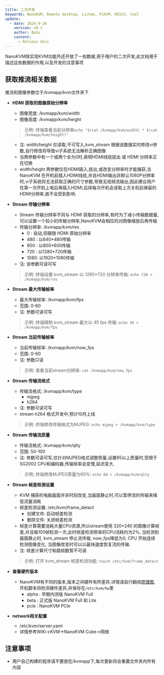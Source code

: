 ```yaml
---
title: 二次开发
keywords: NanoKVM, Remote desktop, Lichee, PiKVM, RISCV, tool
update:
  - date: 2024-9-26
    version: v0.1
    author: BuGu
    content:
      - Release docs
---
```


NanoKVM除实现KVM功能外还开放了一些数据,用于用户的二次开发,此文档用于描述这些数据的作用,以及开发的注意事项

## 获取推流相关数据

推流和图像参数位于/kvmapp/kvm文件夹下

+ **HDMI 获取的图像原始分辨率**
    + 图像宽度: /kvmapp/kvm/width
    + 图像高度: /kvmapp/kvm/height
    > 示例: 终端查看当前分辨率`echo "$(cat /kvmapp/kvm/width) * $(cat /kvmapp/kvm/height)"` 
    + 注: width/height 仅读取,不可写入,kvm_stream 根据该数据实时修改vi参数,自行修改将导致vi子系统无法解析正确图像
    + 当两参数中有一个或两个全为0时,表明HDMI线缆拔出 或 HDMI 分辨率正在切换
    + width/height 两参数仅在HDMI插入,拔出,或改变分辨率时才能捕获,当 NanoKVM 在开机前插入HDMI线缆,并且HDMI输出非默认1080P分辨率时,vi子系统将无法获取正确的尺寸参数,导致无视频流输出,因此建议用户在第一次开机上电后再插入HDMI,后续每次开机会读取上次关机前保留的HDMI分辨率,故不会受到影响.

+ **Stream 传输分辨率**
    + Stream 传输分辨率不同与 HDMI 获取的分辨率,有时为了减小传输数据量,可以设置一个较小的传输分辨率,NanoKVM会相应的对图像缩放后再传输
    + 传输分辨率: /kvmapp/kvm/res
        + 0   : 自动,将跟随 HDMI 原始分辨率
        + 480 : 以640*480传输
        + 600 : 以800*600传输
        + 720 : 以1280*720传输
        + 1080: 以1920*1080传输 
    + 注: 该参数可读可写
    > 示例: 终端设置 kvm_stream 以 1280*720 分辨率传输: `echo 720 > /kvmapp/kvm/res`

+ **Stream 最大传输帧率**
    + 最大传输帧率: /kvmapp/kvm/fps
    + 范围: 0-60
    + 注: 参数可读可写
    > 示例: 终端限制 kvm_stream 最大以 45 fps 传输: `echo 45 > /kvmapp/kvm/fps`

+ **Stream 当前传输帧率**
    + 当前传输帧率: /kvmapp/kvm/now_fps
    + 范围: 0-60
    + 注: 参数只读
    > 示例: 查看当前stream分辨率: `cat /kvmapp/kvm/now_fps`

+ **Stream 传输流格式**
    + 传输流格式: /kvmapp/kvm/type
        + mjpeg 
        + h264
    + 注: 参数可读可写
    + stream h264 格式开发中,预计10月上线
    > 示例: 终端修改传输格式为MJPEG: `echo mjpeg > /kvmapp/kvm/type`

+ **Stream 传输流质量**
    + 传输流格式: /kvmapp/kvm/qlty
    + 范围: 50-100
    + 注: 参数可读可写,仅针对MJPEG格式调整质量,设置95以上质量时,受限于SG2002 CPU和编码器,传输帧率会变慢,延迟变大.
    > 示例: 终端修改MJPEG质量为60%: `echo 60 > /kvmapp/kvm/qlty`

+ **Stream 帧差检测设置**
    + KVM 捕获的电脑画面并非时刻改变,当画面静止时,可以暂停流的传输来降低流量消耗
    + 帧差检测设置: /etc/kvm/frame_detact
        + 创建文件: 启动帧差检测
        + 删除文件: 关闭帧差检测
    + 帧差计算需要消耗大量CPU资源,所以stream使用 320\*240 的图像计算帧差,并且每100帧检测一次,此时帧差检测带来的CPU消耗约为2%, 当检测到画面静止时, kvm_stream 停止流传输, now_fps降低为0, CPU 开始连续检测图像变化, 当图像改变时可以以最快速度恢复流的传输.
    + 注: 帧差计算尺寸和跳帧数暂不可调
    > 示例: 打开 kvm_stream 帧差检测功能: `touch /etc/kvm/frame_detact`

+ **查看硬件版本**
    + NanoKVM有不同的版本,版本之间硬件有所差异,详情请自行翻阅[原理图](https://cn.dl.sipeed.com/shareURL/KVM/nanoKVM/HDK/02_Schematic),开机脚本将检测硬件差异,并保存在`/etc/kvm/hw`里
        + alpha : 早期内测版 NanoKVM Full
        + beta : 正式版 NanoKVM Full 和 Lite
        + pcie : NanoKVM PCIe

+ **network相关配置**
    + /etc/kvm/server.yaml
    + 详情参考WiKi->KVM->NanoKVM Cube->网络

## 注意事项

+ 用户自己构建的程序请不要放在/kvmapp下,每次更新将会重置文件夹内所有内容